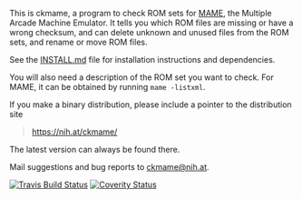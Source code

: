 This is ckmame, a program to check ROM sets for
[MAME](https://www.mamedev.org/), the Multiple Arcade Machine Emulator. It
tells you which ROM files are missing or have a wrong checksum, and
can delete unknown and unused files from the ROM sets, and rename or
move ROM files.

See the [INSTALL.md](INSTALL.md) file for installation instructions and
dependencies.

You will also need a description of the ROM set you want to check. For
MAME, it can be obtained by running `mame -listxml`.

If you make a binary distribution, please include a pointer to the
distribution site
>	https://nih.at/ckmame/

The latest version can always be found there.

Mail suggestions and bug reports to <ckmame@nih.at>.

[![Travis Build Status](https://travis-ci.com/nih-at/ckmame.svg?branch=master)](https://travis-ci.com/nih-at/ckmame)
[![Coverity Status](https://scan.coverity.com/projects/14647/badge.svg)](https://scan.coverity.com/projects/nih-at-ckmame)
